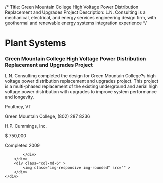 /*
Title: Green Mountain College High Voltage Power Distribution Replacement and Upgrades Project
Description: L.N. Consulting is a mechanical, electrical, and energy services engineering design firm, with geothermal and renewable energy systems integration experience
*/

# Plant Systems

<div>
	<div class="row">
		<div class="col-md-6" >
			<div class="well" >
				<h3>Green Mountain College High Voltage Power Distribution Replacement and Upgrades Project</h3>
				<p>
   
   L.N. Consulting completed the design for Green Mountain College?s high voltage power distribution replacement and upgrades project.  This project is a multi-phased replacement of the existing underground and aerial high voltage power distribution with upgrades to improve system performance and longevity.
</p>
				<p>Poultney, VT</p>
				<p>Green Mountain College, (802) 287 8236</p>
				<p></p>
				<p>H.P. Cummings, Inc.</p>
				<p>$ 750,000</p>
				<p>Completed 2009</p>
				<p></p>
				
			</div>
		</div>
		<div class="col-md-6" >
			<img class="img-responsive img-rounded" src="" >
		</div>
	</div>
</div>